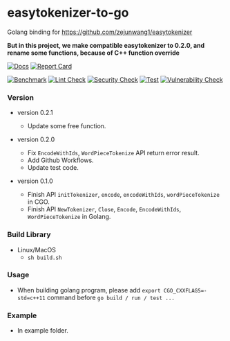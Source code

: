 # easytokenizer-to-go
Golang binding for https://github.com/zejunwang1/easytokenizer

**But in this project, we make compatible easytokenizer to 0.2.0, and rename some functions, because of C++ function override**

[![Docs](https://pkg.go.dev/badge/github.com/sunhailin-Leo/easytokenizer-to-go)](https://pkg.go.dev/github.com/sunhailin-Leo/easytokenizer-to-go)
[![Report Card](https://goreportcard.com/badge/github.com/sunhailin-Leo/easytokenizer-to-go)](https://goreportcard.com/report/github.com/sunhailin-Leo/easytokenizer-to-go)

[![Benchmark](https://github.com/sunhailin-Leo/easytokenizer-to-go/actions/workflows/benchmark.yml/badge.svg)](https://github.com/sunhailin-Leo/easytokenizer-to-go/actions/workflows/benchmark.yml)
[![Lint Check](https://github.com/sunhailin-Leo/easytokenizer-to-go/actions/workflows/lint.yml/badge.svg)](https://github.com/sunhailin-Leo/easytokenizer-to-go/actions/workflows/lint.yml)
[![Security Check](https://github.com/sunhailin-Leo/easytokenizer-to-go/actions/workflows/sercurity.yml/badge.svg)](https://github.com/sunhailin-Leo/easytokenizer-to-go/actions/workflows/sercurity.yml)
[![Test](https://github.com/sunhailin-Leo/easytokenizer-to-go/actions/workflows/test.yml/badge.svg)](https://github.com/sunhailin-Leo/easytokenizer-to-go/actions/workflows/test.yml)
[![Vulnerability Check](https://github.com/sunhailin-Leo/easytokenizer-to-go/actions/workflows/vulncheck.yml/badge.svg)](https://github.com/sunhailin-Leo/easytokenizer-to-go/actions/workflows/vulncheck.yml)



### Version

* version 0.2.1
  * Update some free function. 

* version 0.2.0
  * Fix `EncodeWithIds`, `WordPieceTokenize` API return error result.
  * Add Github Workflows.
  * Update test code.

* version 0.1.0
  * Finish API `initTokenizer`, `encode`, `encodeWithIds`, `wordPieceTokenize` in CGO.
  * Finish API `NewTokenizer`, `Close`, `Encode`, `EncodeWithIds`, `WordPieceTokenize` in Golang.

### Build Library

* Linux/MacOS
	* `sh build.sh`

### Usage

* When building golang program, please add `export CGO_CXXFLAGS=-std=c++11` command before `go build / run / test ...`


### Example

* In example folder.